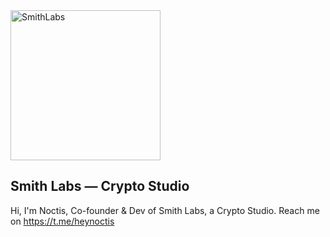 <img src="https://smithlabs.io/android-chrome-512x512.png" alt="SmithLabs" style="width: 240px; height: 240px;" />

## Smith Labs — Crypto Studio

Hi, I'm Noctis, Co-founder & Dev of Smith Labs, a Crypto Studio. Reach me on https://t.me/heynoctis

<!---
heynoctis/heynoctis is a ✨ special ✨ repository because its `README.md` (this file) appears on your GitHub profile.
You can click the Preview link to take a look at your changes.
--->
